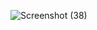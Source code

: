 ![Screenshot (38)](https://github.com/NimeshLathiya/html_css_project_04/assets/142136394/59a1e935-e6c9-478b-ad66-ac0234b1ea6b)

